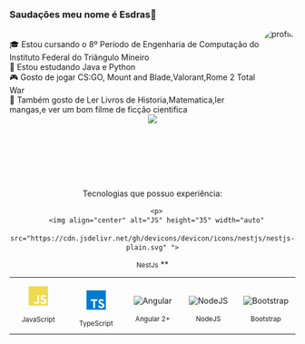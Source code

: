 ### Saudações meu nome é Esdras👋

<img align="right" alt="profile" height="150" style="border-radius:50px;"
    src="https://avatars.cloudflare.steamstatic.com/e2d404d5d088fede8788d1df9c7297048b40b1a2_full.jpg? width=960&height=564">
<div style="display: inline_block;">
<br>
🎓 Estou cursando o 8º Período de Engenharia de Computação do 
Instituto Federal do Triângulo Mineiro

<br>
🌱 Estou estudando Java e Python

<br>
🎮 Gosto de jogar CS:GO, Mount and Blade,Valorant,Rome 2 Total War

<br>
🎨 Também gosto de Ler Livros de Historia,Matematica,ler mangas,e ver um bom filme de ficção cientifica
<div align="center">
       <a href="https://www.instagram.com/esdras_sdo/" target="_blank"><img
            src="https://img.shields.io/badge/-Instagram-%23E4405F?style=for-the-badge&logo=instagram&logoColor=white"
            target="_blank"></a>
</div>

    

<br>
<br>

##
<br>
<br>

<div style="display: inline_block; margin-bottom: 14em;" align="center">
<p>Tecnologias que possuo experiência:</p>

<div>
  <table>
  <tr style="width=100%">
  <td align="center" width="120px">
  <p>
      <img align="center" alt="JS" height="35" width="auto"
          src="https://raw.githubusercontent.com/devicons/devicon/master/icons/javascript/javascript-plain.svg">
  </p>
      
  <small>JavaScript</small>
  </td>
      
      <p>
      <img align="center" alt="JS" height="35" width="auto"
         src="https://cdn.jsdelivr.net/gh/devicons/devicon/icons/nestjs/nestjs-plain.svg" ">
  </p>
  <small>NestJs</small>
  </td>
 
    

  <td align="center" width="120px">
  <p>
      <img align="center" alt="TS" height="35" width="auto"
          src="https://raw.githubusercontent.com/devicons/devicon/master/icons/typescript/typescript-plain.svg">
  </p>
  <small>TypeScript</small>
  </td>


  <td align="center" width="120px">
    <p>
        <img align="center" alt="Angular" height="35" width="auto"
            src="https://cdn.jsdelivr.net/gh/devicons/devicon/icons/angularjs/angularjs-original.svg">
    </p>
    <small>Angular 2+</small>
  </td>
**   
      
  <td align="center" width="120px">
    <p>
        <img align="center" alt="NodeJS" height="35" width="auto"
            src="https://cdn.jsdelivr.net/gh/devicons/devicon/icons/nodejs/nodejs-original.svg">
    </p>
    <small>NodeJS</small>
  </td>


  <td align="center" width="120px">
    <p>
        <img align="center" alt="Bootstrap" height="35" width="auto"
            src="https://cdn.jsdelivr.net/gh/devicons/devicon/icons/bootstrap/bootstrap-original.svg">
    </p>
    <small>Bootstrap</small>
  </td>
  
